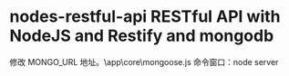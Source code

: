 nodes-restful-api
RESTful API with NodeJS and Restify and mongodb
=================
修改 MONGO_URL 地址。\app\core\mongoose.js
命令窗口：node  server
